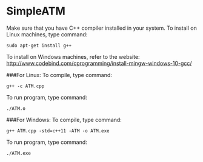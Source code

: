 # SimpleATM

Make sure that you have C++ compiler installed in your system. To install on Linux machines, type command:
```
sudo apt-get install g++
```
To install on Windows machines, refer to the website: http://www.codebind.com/cprogramming/install-mingw-windows-10-gcc/


###For Linux:
To compile, type command: 
```
g++ -c ATM.cpp
```
To run program, type command: 
```
./ATM.o
```

###For Windows:
To compile, type command: 
```
g++ ATM.cpp -std=c++11 -ATM -o ATM.exe
```
To run program, type command: 
```
./ATM.exe
```
